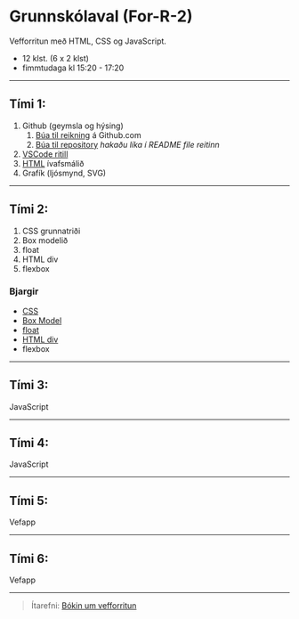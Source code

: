 # Grunnskólaval (For-R-2)

Vefforritun með HTML, CSS og JavaScript.

- 12 klst. (6 x 2 klst)
- fimmtudaga kl 15:20 - 17:20 

---

## Tími 1: 
1. Github (geymsla og hýsing)
   1. [Búa til reikning](https://youtu.be/ovCRBERA1NQ) á Github.com
   1. [Búa til repository](https://www.youtube.com/watch?v=HhfPWwz8lVA&ab_channel=RichMcCue)  _hakaðu líka í README file reitinn_
1. [VSCode ritill](https://code.visualstudio.com/)
1. [HTML](https://www.w3schools.com/html/html_basic.asp) ívafsmálið
1. Grafík (ljósmynd, SVG)

---

## Tími 2:
1. CSS grunnatriði
1. Box modelið 
1. float
1. HTML div
1. flexbox 

### Bjargir
- [CSS](https://www.w3schools.com/w3css/default.asp)
- [Box Model](https://www.w3schools.com/css/css_boxmodel.asp)
- [float](https://www.w3schools.com/css/css_float.asp)
- [HTML div](https://www.w3schools.com/html/html5_semantic_elements.asp)
- flexbox
  
---

## Tími 3:
JavaScript

---

## Tími 4:
JavaScript
   
---

## Tími 5:
Vefapp

<!--
- [Google fonts](https://fonts.google.com/), [Getting started](https://developers.google.com/fonts/docs/getting_started)
- [icons](https://fonts.google.com/icons?selected=Material+Icons:assignment) `<link href="https://fonts.googleapis.com/icon?family=Material+Icons" rel="stylesheet">` 
-->

---

## Tími 6:
Vefapp
<!--
1. [hýsa vefsíðu á Github](https://docs.github.com/en/pages/getting-started-with-github-pages/creating-a-github-pages-site)
-->

---

> Ítarefni: [Bókin um vefforritun](https://github.com/vefforritun/book/tree/main/chapters)

<!-- [Vefgrunnur](https://vefgrunnur.github.io/)  -->

